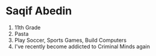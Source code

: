 # Saqif Abedin

1. 11th Grade
2. Pasta
3. Play Soccer, Sports Games, Build Computers
4. I've recently become addicted to Criminal Minds again